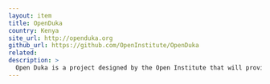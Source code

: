 ```yaml
---
layout: item
title: OpenDuka
country: Kenya
site_url: http://openduka.org
github_url: https://github.com/OpenInstitute/OpenDuka
related: 
description: >
  Open Duka is a project designed by the Open Institute that will provide a freely accessible database of information on Kenyan entities
---
```

